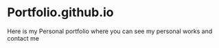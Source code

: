 # Portfolio.github.io
Here is my Personal portfolio where you can see my personal works and contact me
